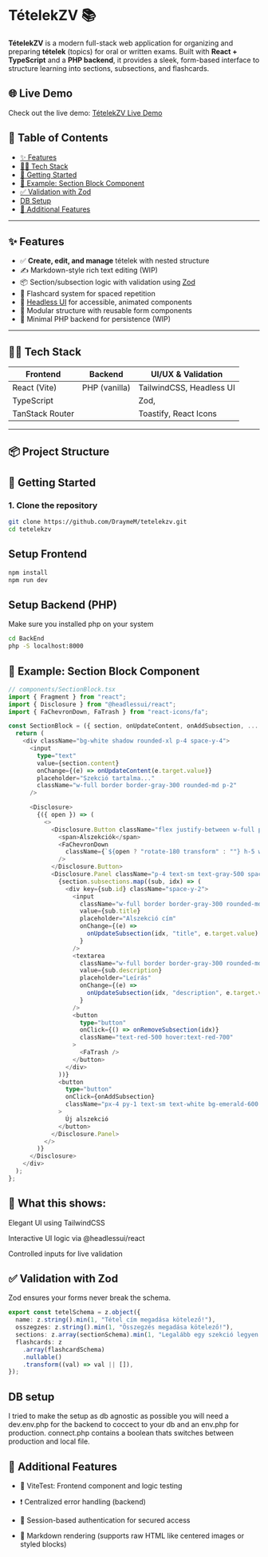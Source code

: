 # TételekZV 📚

**TételekZV** is a modern full-stack web application for organizing and preparing **tételek** (topics) for oral or written exams. Built with **React + TypeScript** and a **PHP backend**, it provides a sleek, form-based interface to structure learning into sections, subsections, and flashcards.

## 🌐 Live Demo

Check out the live demo: [TételekZV Live Demo](https://danielmarkus.web.elte.hu/tetelekzv/)

## 📖 Table of Contents

- [✨ Features](#-features)  
- [🧑‍💻 Tech Stack](#-tech-stack)  
- [🚀 Getting Started](#-getting-started)  
- [🧪 Example: Section Block Component](#-example-section-block-component)  
- [✅ Validation with Zod](#-validation-with-zod)  
- [DB Setup](#db-setup)
- [🧾 Additional Features](#-additional-features)  
---

## ✨ Features 

- ✅ **Create, edit, and manage** tételek with nested structure
- ✍️ Markdown-style rich text editing (WIP)
- 📦 Section/subsection logic with validation using [Zod](https://zod.dev)
- 🧠 Flashcard system for spaced repetition
- 💅 [Headless UI](https://headlessui.com/) for accessible, animated components
- 🔄 Modular structure with reusable form components
- 🚀 Minimal PHP backend for persistence (WIP)

---

## 🧑‍💻 Tech Stack

| Frontend      | Backend       | UI/UX & Validation               |
|---------------|---------------|----------------------------------|
| React (Vite)  | PHP (vanilla) | TailwindCSS, Headless UI         |
| TypeScript    |               | Zod,                             |
| TanStack Router|              | Toastify, React Icons            |

---

## 📦 Project Structure



## 🚀 Getting Started

### 1. Clone the repository

```bash
git clone https://github.com/DraymeM/tetelekzv.git
cd tetelekzv
```

## Setup Frontend
```bash
npm install
npm run dev
```

## Setup Backend (PHP)
Make sure you installed php on your system
```bash
cd BackEnd
php -S localhost:8000
```

## 🧪 Example: Section Block Component
```typescript
// components/SectionBlock.tsx
import { Fragment } from "react";
import { Disclosure } from "@headlessui/react";
import { FaChevronDown, FaTrash } from "react-icons/fa";

const SectionBlock = ({ section, onUpdateContent, onAddSubsection, ... }) => {
  return (
    <div className="bg-white shadow rounded-xl p-4 space-y-4">
      <input
        type="text"
        value={section.content}
        onChange={(e) => onUpdateContent(e.target.value)}
        placeholder="Szekció tartalma..."
        className="w-full border border-gray-300 rounded-md p-2"
      />

      <Disclosure>
        {({ open }) => (
          <>
            <Disclosure.Button className="flex justify-between w-full px-4 py-2 text-sm font-medium text-left text-emerald-900 bg-emerald-100 rounded-lg hover:bg-emerald-200">
              <span>Alszekciók</span>
              <FaChevronDown
                className={`${open ? "rotate-180 transform" : ""} h-5 w-5`}
              />
            </Disclosure.Button>
            <Disclosure.Panel className="p-4 text-sm text-gray-500 space-y-3">
              {section.subsections.map((sub, idx) => (
                <div key={sub.id} className="space-y-2">
                  <input
                    className="w-full border border-gray-300 rounded-md p-2"
                    value={sub.title}
                    placeholder="Alszekció cím"
                    onChange={(e) =>
                      onUpdateSubsection(idx, "title", e.target.value)
                    }
                  />
                  <textarea
                    className="w-full border border-gray-300 rounded-md p-2"
                    value={sub.description}
                    placeholder="Leírás"
                    onChange={(e) =>
                      onUpdateSubsection(idx, "description", e.target.value)
                    }
                  />
                  <button
                    type="button"
                    onClick={() => onRemoveSubsection(idx)}
                    className="text-red-500 hover:text-red-700"
                  >
                    <FaTrash />
                  </button>
                </div>
              ))}
              <button
                type="button"
                onClick={onAddSubsection}
                className="px-4 py-1 text-sm text-white bg-emerald-600 rounded hover:bg-emerald-700"
              >
                Új alszekció
              </button>
            </Disclosure.Panel>
          </>
        )}
      </Disclosure>
    </div>
  );
};
```

## 🧠 What this shows:
  Elegant UI using TailwindCSS

  Interactive UI logic via @headlessui/react

  Controlled inputs for live validation

## ✅ Validation with Zod
Zod ensures your forms never break the schema.
```typescript
export const tetelSchema = z.object({
  name: z.string().min(1, "Tétel cím megadása kötelező!"),
  osszegzes: z.string().min(1, "Összegzés megadása kötelező!"),
  sections: z.array(sectionSchema).min(1, "Legalább egy szekció legyen!"),
  flashcards: z
    .array(flashcardSchema)
    .nullable()
    .transform((val) => val || []),
});
```
## DB setup
I tried to make the setup as db agnostic as possible
you will need a dev.env.php for the backend to coccect to your db and an env.php for production.
connect.php contains a boolean thats switches between production and local file.

## 🧾 Additional Features

   - 🧪 ViteTest: Frontend component and logic testing

  - ❗ Centralized error handling (backend)

   - 🔐 Session-based authentication for secured access

  - 📝 Markdown rendering (supports raw HTML like centered images or styled blocks)
